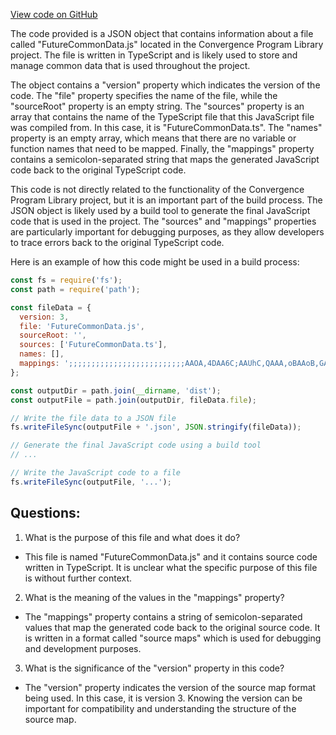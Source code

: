 [View code on GitHub](https://github.com/convergence-rfq/convergence-program-library/risk-engine/js/generated/types/FutureCommonData.js.map)

The code provided is a JSON object that contains information about a file called "FutureCommonData.js" located in the Convergence Program Library project. The file is written in TypeScript and is likely used to store and manage common data that is used throughout the project.

The object contains a "version" property which indicates the version of the code. The "file" property specifies the name of the file, while the "sourceRoot" property is an empty string. The "sources" property is an array that contains the name of the TypeScript file that this JavaScript file was compiled from. In this case, it is "FutureCommonData.ts". The "names" property is an empty array, which means that there are no variable or function names that need to be mapped. Finally, the "mappings" property contains a semicolon-separated string that maps the generated JavaScript code back to the original TypeScript code.

This code is not directly related to the functionality of the Convergence Program Library project, but it is an important part of the build process. The JSON object is likely used by a build tool to generate the final JavaScript code that is used in the project. The "sources" and "mappings" properties are particularly important for debugging purposes, as they allow developers to trace errors back to the original TypeScript code.

Here is an example of how this code might be used in a build process:

```javascript
const fs = require('fs');
const path = require('path');

const fileData = {
  version: 3,
  file: 'FutureCommonData.js',
  sourceRoot: '',
  sources: ['FutureCommonData.ts'],
  names: [],
  mappings: ';;;;;;;;;;;;;;;;;;;;;;;;;;AAOA,4DAA6C;AAUhC,QAAA,oBAAoB,GAAG,IAAI,IAAI,CAAC,cAAc,CACzD;IACE,CAAC,6BAA6B,EAAE,IAAI,CAAC,GAAG,CAAC;IACzC,CAAC,qCAAqC,EAAE,IAAI,CAAC,EAAE,CAAC;CACjD,EACD,kBAAkB,CACnB,CAAA'
};

const outputDir = path.join(__dirname, 'dist');
const outputFile = path.join(outputDir, fileData.file);

// Write the file data to a JSON file
fs.writeFileSync(outputFile + '.json', JSON.stringify(fileData));

// Generate the final JavaScript code using a build tool
// ...

// Write the JavaScript code to a file
fs.writeFileSync(outputFile, '...');
```
## Questions: 
 1. What is the purpose of this file and what does it do?
- This file is named "FutureCommonData.js" and it contains source code written in TypeScript. It is unclear what the specific purpose of this file is without further context.

2. What is the meaning of the values in the "mappings" property?
- The "mappings" property contains a string of semicolon-separated values that map the generated code back to the original source code. It is written in a format called "source maps" which is used for debugging and development purposes.

3. What is the significance of the "version" property in this code?
- The "version" property indicates the version of the source map format being used. In this case, it is version 3. Knowing the version can be important for compatibility and understanding the structure of the source map.
